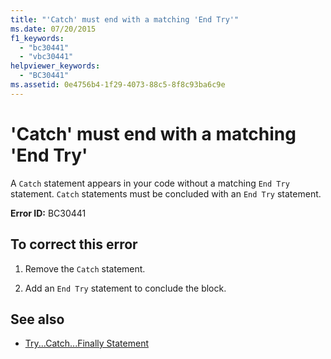 ```yaml
---
title: "'Catch' must end with a matching 'End Try'"
ms.date: 07/20/2015
f1_keywords: 
  - "bc30441"
  - "vbc30441"
helpviewer_keywords: 
  - "BC30441"
ms.assetid: 0e4756b4-1f29-4073-88c5-8f8c93ba6c9e
---
```

# 'Catch' must end with a matching 'End Try'
A `Catch` statement appears in your code without a matching `End Try` statement. `Catch` statements must be concluded with an `End Try` statement.  
  
 **Error ID:** BC30441  
  
## To correct this error  
  
1. Remove the `Catch` statement.  
  
2. Add an `End Try` statement to conclude the block.  
  
## See also

- [Try...Catch...Finally Statement](../language-reference/statements/try-catch-finally-statement.md)
